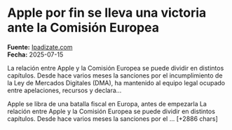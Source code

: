 # Apple por fin se lleva una victoria ante la Comisión Europea

**Fuente:** [Ipadizate.com](https://ipadizate.com/apple/apple-por-fin-se-lleva-una-victoria-ante-la-comision-europea)  
**Fecha:** 2025-07-15

La relación entre Apple y la Comisión Europea se puede dividir en distintos capítulos. Desde hace varios meses la sanciones por el incumplimiento de la Ley de Mercados Digitales (DMA), ha mantenido al equipo legal ocupado entre apelaciones, recursos y declara…

Apple se libra de una batalla fiscal en Europa, antes de empezarla
La relación entre Apple y la Comisión Europea se puede dividir en distintos capítulos. Desde hace varios meses la sanciones por el … [+2886 chars]
